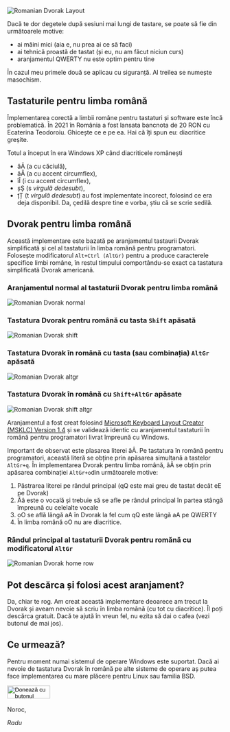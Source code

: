 

![Romanian Dvorak Layout](https://raw.githubusercontent.com/thelightstain/tastatura-dvorak-romana/main/docs/assets/images/romanian-dvorak.png)

Dacă te dor degetele după sesiuni mai lungi de tastare, se poate să fie din următoarele motive:
- ai mâini mici (aia e, nu prea ai ce să faci)
- ai tehnică proastă de tastat (și eu, nu am făcut niciun curs)
- aranjamentul QWERTY nu este optim pentru tine

În cazul meu primele două se aplicau cu siguranță. Al treilea se numește masochism.

## Tastaturile pentru limba română

Împlementarea corectă a limbii române pentru tastaturi și software este încă problematică. În 2021 în România a fost lansata bancnota de 20 RON cu Ecaterina Teodoroiu. Ghicește ce e pe ea. Hai că îți spun eu: diacritice greșite.

Totul a început în era Windows XP când diacriticele românești
 - ăĂ (a cu căciulă), 
 - âÂ (a cu accent circumflex), 
 - îÎ (i cu accent circumflex), 
 - șȘ (s *virgulă dedesubt*), 
 - țȚ (t *virgulă dedesubt*) 
 au fost implementate incorect, folosind ce era deja disponibil. Da, çedilă despre tine e vorba, știu că se scrie sedilă.

## Dvorak pentru limba română

Această implementare este bazată pe aranjamentul tastaurii Dvorak simplificată și cel al tastaturii în limba română pentru programatori. Folosește modificatorul `Alt+Ctrl (AltGr)` pentru a produce caracterele specifice limbi române, în restul timpului comportându-se exact ca tastatura simplificată Dvorak americană.

### Aranjamentul normal al tastaturii Dvorak pentru limba română

![Romanian Dvorak normal](https://raw.githubusercontent.com/thelightstain/tastatura-dvorak-romana/main/docs/assets/images/ro-dv.png)

### Tastatura Dvorak pentru română cu tasta `Shift` apăsată

![Romanian Dvorak shift](https://raw.githubusercontent.com/thelightstain/tastatura-dvorak-romana/main/docs/assets/images/ro-dv-shift.png)

### Tastatura Dvorak în română cu tasta (sau combinația) `AltGr` apăsată

![Romanian Dvorak altgr](https://raw.githubusercontent.com/thelightstain/tastatura-dvorak-romana/main/docs/assets/images/ro-dv-altgr.png)

### Tastatura Dvorak în română cu `Shift+AltGr` apăsate

![Romanian Dvorak shift altgr](https://raw.githubusercontent.com/thelightstain/tastatura-dvorak-romana/main/docs/assets/images/ro-dv-shift-altgr.png)

Aranjamentul a fost creat folosind [Microsoft Keyboard Layout Creator (MSKLC) Version 1.4](https://www.microsoft.com/en-us/download/details.aspx?id=102134) și se validează identic cu aranjamentul tastaturii în română pentru programatori livrat împreună cu Windows.

Important de observat este plasarea literei âÂ. Pe tastatura în română pentru programatori, această literă se obține prin apăsarea simultană a tastelor `AltGr+q`. În implementarea Dvorak pentru limba română, âÂ se obțin prin apăsarea combinației `AltGr+o`din următoarele motive:

 1. Păstrarea literei pe rândul principal (qQ este mai greu de tastat decât eE pe Dvorak)
 2. Ââ este o vocală și trebuie să se afle pe rândul principal în partea stângă împreună cu celelalte vocale
 3. oO se află lângă aA în Dvorak la fel cum qQ este lângă aA pe QWERTY
 3. În limba romănă oO nu are diacritice.

### Rândul principal al tastaturii Dvorak pentru romănă cu modificatorul `AltGr`

![Romanian Dvorak home row](https://raw.githubusercontent.com/thelightstain/tastatura-dvorak-romana/main/docs/assets/images/romanian-dvorak-altgr-homerow.png)

## Pot descărca și folosi acest aranjament?

Da, chiar te rog. Am creat această implementare deoarece am trecut la Dvorak și aveam nevoie să scriu în limba română (cu tot cu diacritice). Îl poți descărca gratuit. Dacă te ajută în vreun fel, nu ezita să dai o cafea (vezi butonul de mai jos).

## Ce urmează?

Pentru moment numai sistemul de operare Windows este suportat. Dacă ai nevoie de tastatura Dvorak în română pe alte sisteme de operare aș putea face implementarea cu mare plăcere pentru Linux sau familia BSD.

  <form id="paypal_button" action="https://www.paypal.com/donate" method="post" target="_top">
  <input type="hidden" name="business" value="9NQ3C668RVAC4" />
  <input type="hidden" name="no_recurring" value="0" />
  <input type="hidden" name="item_name" value="Deci îți place tastatura Dvorak? Și mie, măcar suntem doi. Mulțumesc pentru cafea!" />
  <input type="hidden" name="currency_code" value="EUR" />
  <input type="image" src="https://raw.githubusercontent.com/thelightstain/tastatura-dvorak-romana/main/docs/assets/images/buy-me-a-coffee.png" width="100" height="30" border="0" name="submit" title="PayPal - modul sigur și ușor de a plăti online!" alt="Donează cu butonul PayPal" />
  <img alt="" border="0" src="https://www.paypal.com/en_US/i/scr/pixel.gif" width="1" height="1" />
  </form>
Noroc,

*Radu*

